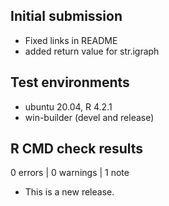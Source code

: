## Initial submission

* Fixed links in README
* added return value for str.igraph

## Test environments
* ubuntu 20.04, R 4.2.1
* win-builder (devel and release)

## R CMD check results

0 errors | 0 warnings | 1 note

* This is a new release.

